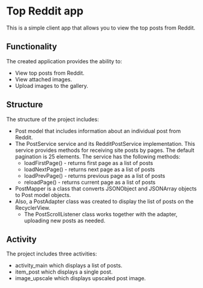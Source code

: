 # Top Reddit app
This is a simple client app that allows you to view the top posts from Reddit.
## Functionality
The created application provides the ability to:
- View top posts from Reddit.
- View attached images.
- Upload images to the gallery.
## Structure
The structure of the project includes:
- Post model that includes information about an individual post from Reddit.
- The PostService service and its RedditPostService implementation. This service provides methods for receiving site posts by pages.
The default pagination is 25 elements. The service has the following methods:
  - loadFirstPage() - returns first page as a list of posts
  - loadNextPage() - returns next page as a list of posts
  - loadPrevPage() - returns previous page as a list of posts
  - reloadPage() - returns current page as a list of posts
- PostMapper is a class that converts JSONObject and JSONArray objects to Post model objects.
- Also, a PostAdapter class was created to display the list of posts on the RecyclerView.
  - The PostScrollListener class works together with the adapter, uploading new posts as needed.
## Activity
The project includes three activities:
- activity_main which displays a list of posts.
- item_post which displays a single post.
- image_upscale which displays upscaled post image.
